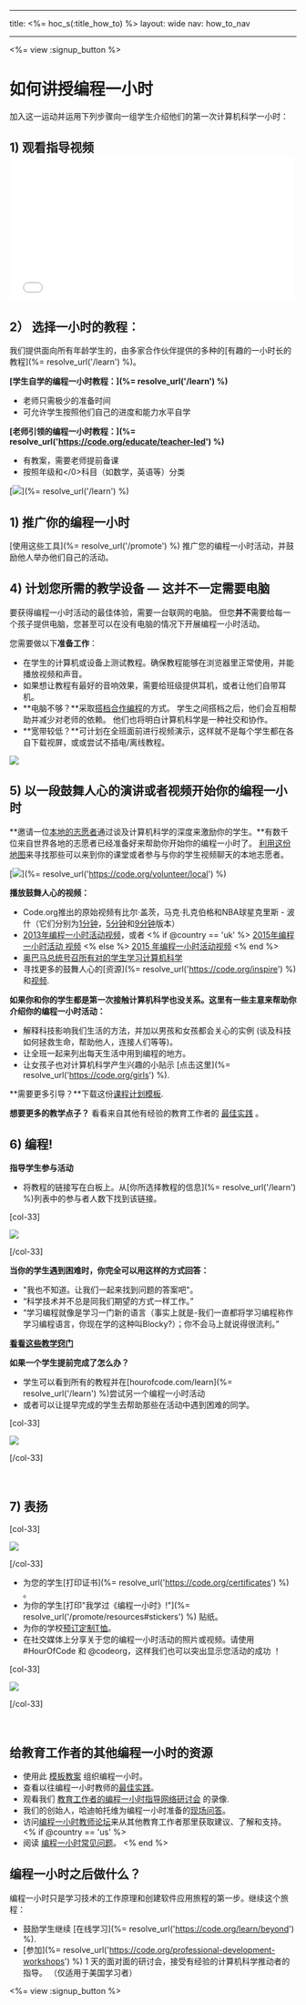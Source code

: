 * * *

title: <%= hoc_s(:title_how_to) %> layout: wide nav: how_to_nav

* * *

<%= view :signup_button %>

# 如何讲授编程一小时

加入这一运动并运用下列步骤向一组学生介绍他们的第一次计算机科学一小时：

## 1) 观看指导视频 <iframe width="500" height="255" src="//www.youtube.com/embed/SrnvvWDm73k" frameborder="0" allowfullscreen></iframe> 

## 2） 选择一小时的教程︰

我们提供面向所有年龄学生的，由多家合作伙伴提供的多种的[有趣的一小时长的教程](%= resolve_url('/learn') %)。

**[学生自学的编程一小时教程：](%= resolve_url('/learn') %)**

  * 老师只需极少的准备时间
  * 可允许学生按照他们自己的进度和能力水平自学

**[老师引领的编程一小时教程：](%= resolve_url('https://code.org/educate/teacher-led') %)**

  * 有教案，需要老师提前备课
  * 按照年级</em>和</0>科目（如数学，英语等）分类

[![](/images/fit-700/tutorials.png)](%= resolve_url('/learn') %)

## 1) 推广你的编程一小时

[使用这些工具](%= resolve_url('/promote') %) 推广您的编程一小时活动，并鼓励他人举办他们自己的活动。

## 4) 计划您所需的教学设备 — 这并不一定需要电脑

要获得编程一小时活动的最佳体验，需要一台联网的电脑。 但您**并不**需要给每一个孩子提供电脑，您甚至可以在没有电脑的情况下开展编程一小时活动。

您需要做以下**准备工作**：

  * 在学生的计算机或设备上测试教程。确保教程能够在浏览器里正常使用，并能播放视频和声音。
  * 如果想让教程有最好的音响效果，需要给班级提供耳机，或者让他们自带耳机。
  * **电脑不够？**采取[搭档合作编程](https://www.youtube.com/watch?v=vgkahOzFH2Q)的方式。 学生之间搭档之后，他们会互相帮助并减少对老师的依赖。 他们也将明白计算机科学是一种社交和协作。
  * **宽带较低？**可计划在全班面前进行视频演示，这样就不是每个学生都在各自下载视屏，或或尝试不插电/离线教程。

![](/images/fit-350/group_ipad.jpg)

## 5) 以一段鼓舞人心的演讲或者视频开始你的编程一小时

**邀请一位[本地的志愿者](https://code.org/volunteer/local)通过谈及计算机科学的深度来激励你的学生。**有数千位来自世界各地的志愿者已经准备好来帮助你开始你的编程一小时了。 [利用这份地图](https://code.org/volunteer/local)来寻找那些可以来到你的课堂或者参与与你的学生视频聊天的本地志愿者。

[![](/images/fit-300/volunteer-map.png)](%= resolve_url('https://code.org/volunteer/local') %)

**播放鼓舞人心的视频：**

  * Code.org推出的原始视频有比尔·盖茨，马克·扎克伯格和NBA球星克里斯 - 波什（它们分别为[1分钟](https://www.youtube.com/watch?v=qYZF6oIZtfc)，[5分钟](https://www.youtube.com/watch?v=nKIu9yen5nc)和[9分钟](https://www.youtube.com/watch?v=dU1xS07N-FA)版本）
  * [2013年编程一小时活动视频](https://www.youtube.com/watch?v=FC5FbmsH4fw)，或者 <% if @country == 'uk' %> [ 2015年编程一小时活动 视频](https://www.youtube.com/watch?v=7L97YMYqLHc) <% else %> [ 2015 年编程一小时活动视频](https://www.youtube.com/watch?v=7L97YMYqLHc) <% end %>
  * [奥巴马总统号召所有对的学生学习计算机科学](https://www.youtube.com/watch?v=6XvmhE1J9PY)
  * 寻找更多的鼓舞人心的[资源](%= resolve_url('https://code.org/inspire') %)和[视频](https://www.youtube.com/playlist?list=PLzdnOPI1iJNfpD8i4Sx7U0y2MccnrNZuP).

**如果你和你的学生都是第一次接触计算机科学也没关系。这里有一些主意来帮助你介绍你的编程一小时活动：**

  * 解释科技影响我们生活的方法，并加以男孩和女孩都会关心的实例 (谈及科技如何拯救生命，帮助他人，连接人们等等)。
  * 让全班一起来列出每天生活中用到编程的地方。
  * 让女孩子也对计算机科学产生兴趣的小贴示 [点击这里](%= resolve_url('https://code.org/girls') %).

**需要更多引导？**下载这份[课程计划模板](/files/EducatorHourofCodeLessonPlanOutline.docx).

**想要更多的教学点子？** 看看来自其他有经验的教育工作者的 [最佳实践](http://www.slideshare.net/TeachCode/hour-of-code-best-practices-for-successful-educators-51273466) 。

## 6) 编程!

**指导学生参与活动**

  * 将教程的链接写在白板上。从[你所选择教程的信息](%= resolve_url('/learn') %)列表中的参与者人数下找到该链接。

[col-33]

![](/images/fit-300/group_ar.jpg)

[/col-33]

**当你的学生遇到困难时，你完全可以用这样的方式回答：**

  * "我也不知道。让我们一起来找到问题的答案吧"。
  * “科学技术并不总是同我们期望的方式一样工作。”
  * “学习编程就像是学习一门新的语言（事实上就是-我们一直都将学习编程称作学习编程语言，你现在学的这种叫Blocky?）；你不会马上就说得很流利。”

**[看看这些教学窍门](http://www.code.org/files/CSTT_IntroducingCS.PDF)**

**如果一个学生提前完成了怎么办？**

  * 学生可以看到所有的教程并在[hourofcode.com/learn](%= resolve_url('/learn') %)尝试另一个编程一小时活动
  * 或者可以让提早完成的学生去帮助那些在活动中遇到困难的同学。

[col-33]

![](/images/fit-250/highschoolgirls.jpeg)

[/col-33]

<p style="clear:both">
  &nbsp;
</p>

## 7) 表扬

[col-33]

![](/images/fit-300/boy-certificate.jpg)

[/col-33]

  * 为您的学生[打印证书](%= resolve_url('https://code.org/certificates') %) 。
  * 为你的学生[打印"我学过《编程一小时》!"](%= resolve_url('/promote/resources#stickers') %) 贴纸。
  * 为你的学校[预订定制T恤](http://blog.code.org/post/132608499493/hour-of-code-shirts-and-more)。
  * 在社交媒体上分享关于您的编程一小时活动的照片或视频。请使用 #HourOfCode 和 @codeorg，这样我们也可以突出显示您活动的成功 ！

[col-33]

![](/images/fit-260/highlight-certificates.jpg)

[/col-33]

<p style="clear:both">
  &nbsp;
</p>

## 给教育工作者的其他编程一小时的资源

  * 使用此 [模板教案](/files/EducatorHourofCodeLessonPlanOutline.docx) 组织编程一小时。
  * 查看以往编程一小时教师的[最佳实践](http://www.slideshare.net/TeachCode/hour-of-code-best-practices-for-successful-educators-51273466)。 
  * 观看我们 [教育工作者的编程一小时指导网络研讨会](https://youtu.be/EJeMeSW2-Mw) 的录像.
  * 我们的创始人，哈迪帕托维为编程一小时准备的[现场问答](http://www.eventbrite.com/e/ask-your-final-questions-and-prepare-for-the-2015-hour-of-code-with-codeorg-founder-hadi-partovi-tickets-17987437911)。
  * 访问[编程一小时教师论坛](http://forum.code.org/c/plc/hour-of-code)来从其他教育工作者那里获取建议、了解和支持。 <% if @country == 'us' %>
  * 阅读 [编程一小时常见问题](https://support.code.org/hc/en-us/categories/200147083-Hour-of-Code)。 <% end %>

## 编程一小时之后做什么？

编程一小时只是学习技术的工作原理和创建软件应用旅程的第一步。继续这个旅程：

  * 鼓励学生继续 [在线学习](%= resolve_url('https://code.org/learn/beyond') %).
  * [参加](%= resolve_url('https://code.org/professional-development-workshops') %) 1 天的面对面的研讨会，接受有经验的计算机科学推动者的指导。 （仅适用于美国学习者）

<%= view :signup_button %>